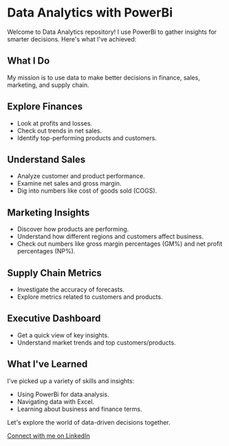 # Data Analytics with PowerBi

Welcome to  Data Analytics repository! I use PowerBi to gather insights for smarter decisions. Here's what I've achieved:

## What I Do

My mission is to use data to make better decisions in finance, sales, marketing, and supply chain.

## Explore Finances

- Look at profits and losses.
- Check out trends in net sales.
- Identify top-performing products and customers.

## Understand Sales

- Analyze customer and product performance.
- Examine net sales and gross margin.
- Dig into numbers like cost of goods sold (COGS).

## Marketing Insights

- Discover how products are performing.
- Understand how different regions and customers affect business.
- Check out numbers like gross margin percentages (GM%) and net profit percentages (NP%).

## Supply Chain Metrics

- Investigate the accuracy of forecasts.
- Explore metrics related to customers and products.

## Executive Dashboard

- Get a quick view of key insights.
- Understand market trends and top customers/products.

## What I've Learned

I've picked up a variety of skills and insights:
- Using PowerBi for data analysis.
- Navigating data with Excel.
- Learning about business and finance terms.

Let's explore the world of data-driven decisions together. 

[Connect with me on LinkedIn](www.linkedin.com/in/cjagadish)


